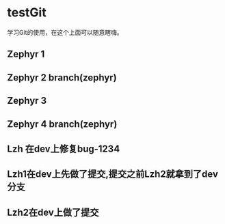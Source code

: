 # testGit
学习Git的使用，在这个上面可以随意瞎嗨。
## Zephyr 1
## Zephyr 2 branch(zephyr)
## Zephyr 3
## Zephyr 4 branch(zephyr)
## Lzh 在dev上修复bug-1234
## Lzh1在dev上先做了提交,提交之前Lzh2就拿到了dev分支
## Lzh2在dev上做了提交
